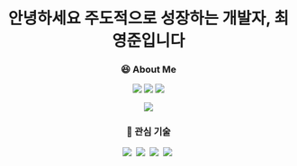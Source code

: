 
<h1 align='center'>안녕하세요 주도적으로 성장하는 개발자, 최영준입니다 </h1>
<h3 align="center"> 😆 About Me  </h3>
<p align="center">
  <a href="https://choi2021.com"><img src="https://img.shields.io/badge/-Tech%20Blog-11B48A?style=flat-square&logo=Vimeo&logoColor=white&link=https://choi2021.github.io/"/></a>
  <a href="https://www.linkedin.com/in/%EC%98%81%EC%A4%80-%EC%B5%9C-3a316825a/"><img src="https://img.shields.io/badge/LinkedIn-0A66C2?style=flat-square&logo=Linkedin&logoColor=white&link=https://www.linkedin.com/in/jeongmin-lee-5ab898202/"/></a>
  <a href="mailto:juni2004c@gmail.com"><img src="https://img.shields.io/badge/Gmail-d14836?style=flat-square&logo=Gmail&logoColor=white&link=dlwoabsdk@gmail.com"/></a>
</p>

<p align="center">
  <a href="https://hits.seeyoufarm.com"><img src="https://hits.seeyoufarm.com/api/count/incr/badge.svg?url=https%3A%2F%2Fgithub.com%2Fchoi2021&count_bg=%2379C83D&title_bg=%23555555&icon=&icon_color=%23E7E7E7&title=hits&edge_flat=false"/></a>
</p>
<h3 align="center">🧐 관심 기술</h3>
<p align="center">
  <img src="https://img.shields.io/badge/Javascript-F7DF1D?style=flat-square&logo=javascript&logoColor=white"/></a>&nbsp
  <img src="https://img.shields.io/badge/Typescript-3178C6?style=flat-square&logo=Typescript&logoColor=white"/></a>&nbsp
  <img src="https://img.shields.io/badge/React-20232a?style=flat-square&logo=React&logoColor=#5bccea"/></a>&nbsp
  <img src="https://img.shields.io/badge/React_native-%2320232a.svg?style=flat-square&logo=react&logoColor=%2361DAFB"/></a>&nbsp 
  
</p>



